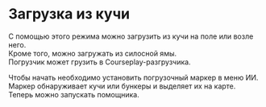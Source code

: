 # Загрузка из кучи
  
С помощью этого режима можно загрузить из кучи на поле или возле него.  
Кроме того, можно загружать из силосной ямы.  
Погрузчик может грузить в Courseplay-разгрузчика.  


  
Чтобы начать необходимо установить погрузочный маркер в меню ИИ.  
Маркер обнаруживает кучи или бункеры и выделяет их на карте.  
Теперь можно запускать помощника.  


